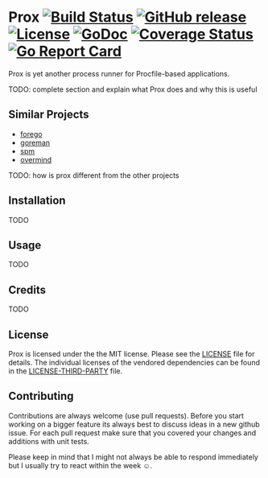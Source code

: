# Prox [![Build Status](https://travis-ci.org/fgrosse/prox.png)](https://travis-ci.org/fgrosse/prox) [![GitHub release](https://img.shields.io/badge/version-0.5-blue.svg?style=flat)](https://github.com/fgrosse/prox/releases)  [![License](https://img.shields.io/badge/license-MIT-4183c4.svg)](https://github.com/fgrosse/prox/blob/master/LICENSE) [![GoDoc](https://godoc.org/github.com/fgrosse/prox?status.svg)](https://godoc.org/github.com/fgrosse/prox) [![Coverage Status](https://coveralls.io/repos/github/fgrosse/prox/badge.svg?branch=master)](https://coveralls.io/github/fgrosse/prox?branch=master) [![Go Report Card](https://goreportcard.com/badge/github.com/fgrosse/prox)](https://goreportcard.com/report/github.com/fgrosse/prox)

Prox is yet another process runner for Procfile-based applications. 

TODO: complete section and explain what Prox does and why this is useful

## Similar Projects

- [forego][forego]
- [goreman][goreman]
- [spm][spm]
- [overmind][overmind]

TODO: how is prox different from the other projects

## Installation

TODO

## Usage

TODO

## Credits

TODO

## License

Prox is licensed under the the MIT license. Please see the [LICENSE](LICENSE)
file for details. The individual licenses of the vendored dependencies can be
found in the [LICENSE-THIRD-PARTY](LICENSE-THIRD-PARTY) file.

## Contributing

Contributions are always welcome (use pull requests). Before you start working on
a bigger feature its always best to discuss ideas in a new github issue. For each
pull request make sure that you covered your changes and additions with unit tests.

Please keep in mind that I might not always be able to respond immediately but I
usually try to react within the week ☺.

[forego]: https://github.com/ddollar/forego
[goreman]: https://github.com/mattn/goreman
[spm]: https://github.com/bytegust/spm
[overmind]: https://github.com/DarthSim/overmind